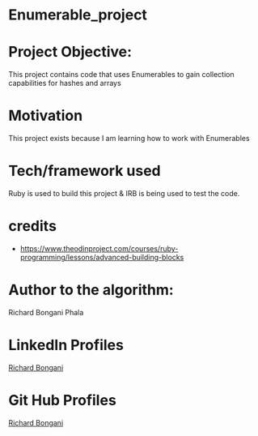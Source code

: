 # Enumerable_project

# Project Objective:

This project contains code that uses Enumerables to gain collection capabilities for hashes and arrays

# Motivation

This project exists because I am learning how to work with Enumerables

# Tech/framework used

Ruby is used to build this project & IRB is being used to test the code.

# credits

- https://www.theodinproject.com/courses/ruby-programming/lessons/advanced-building-blocks

# Author to the algorithm:

 Richard Bongani Phala

# LinkedIn Profiles

<a href="https://www.linkedin.com/in/richard-phala-078428113/">Richard Bongani</a><br>


# Git Hub Profiles

 <a href="https://github.com/RichardBongani">Richard Bongani</a><br>

